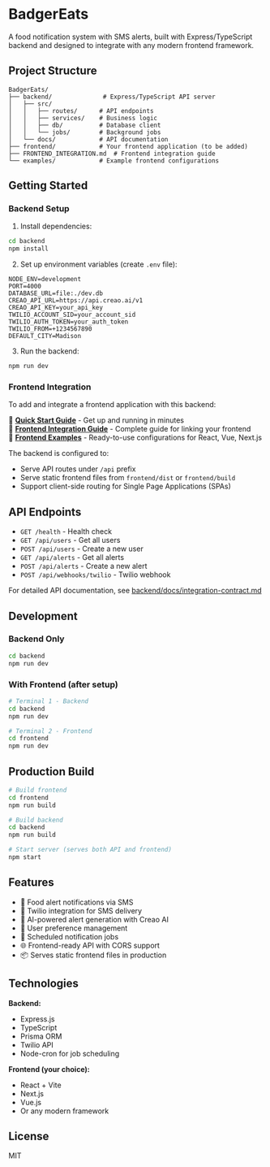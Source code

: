 # BadgerEats

A food notification system with SMS alerts, built with Express/TypeScript backend and designed to integrate with any modern frontend framework.

## Project Structure

```
BadgerEats/
├── backend/              # Express/TypeScript API server
│   ├── src/
│   │   ├── routes/      # API endpoints
│   │   ├── services/    # Business logic
│   │   ├── db/          # Database client
│   │   └── jobs/        # Background jobs
│   └── docs/            # API documentation
├── frontend/            # Your frontend application (to be added)
├── FRONTEND_INTEGRATION.md  # Frontend integration guide
└── examples/            # Example frontend configurations
```

## Getting Started

### Backend Setup

1. Install dependencies:
```bash
cd backend
npm install
```

2. Set up environment variables (create `.env` file):
```env
NODE_ENV=development
PORT=4000
DATABASE_URL=file:./dev.db
CREAO_API_URL=https://api.creao.ai/v1
CREAO_API_KEY=your_api_key
TWILIO_ACCOUNT_SID=your_account_sid
TWILIO_AUTH_TOKEN=your_auth_token
TWILIO_FROM=+1234567890
DEFAULT_CITY=Madison
```

3. Run the backend:
```bash
npm run dev
```

### Frontend Integration

To add and integrate a frontend application with this backend:

🚀 **[Quick Start Guide](QUICKSTART.md)** - Get up and running in minutes  
📖 **[Frontend Integration Guide](FRONTEND_INTEGRATION.md)** - Complete guide for linking your frontend  
📘 **[Frontend Examples](examples/FRONTEND_EXAMPLES.md)** - Ready-to-use configurations for React, Vue, Next.js

The backend is configured to:
- Serve API routes under `/api` prefix
- Serve static frontend files from `frontend/dist` or `frontend/build`
- Support client-side routing for Single Page Applications (SPAs)

## API Endpoints

- `GET /health` - Health check
- `GET /api/users` - Get all users
- `POST /api/users` - Create a new user
- `GET /api/alerts` - Get all alerts
- `POST /api/alerts` - Create a new alert
- `POST /api/webhooks/twilio` - Twilio webhook

For detailed API documentation, see [backend/docs/integration-contract.md](backend/docs/integration-contract.md)

## Development

### Backend Only
```bash
cd backend
npm run dev
```

### With Frontend (after setup)
```bash
# Terminal 1 - Backend
cd backend
npm run dev

# Terminal 2 - Frontend
cd frontend
npm run dev
```

## Production Build

```bash
# Build frontend
cd frontend
npm run build

# Build backend
cd backend
npm run build

# Start server (serves both API and frontend)
npm start
```

## Features

- 🍕 Food alert notifications via SMS
- 📱 Twilio integration for SMS delivery
- 🤖 AI-powered alert generation with Creao AI
- 👥 User preference management
- 🔔 Scheduled notification jobs
- 🌐 Frontend-ready API with CORS support
- 📦 Serves static frontend files in production

## Technologies

**Backend:**
- Express.js
- TypeScript
- Prisma ORM
- Twilio API
- Node-cron for job scheduling

**Frontend (your choice):**
- React + Vite
- Next.js
- Vue.js
- Or any modern framework

## License

MIT
